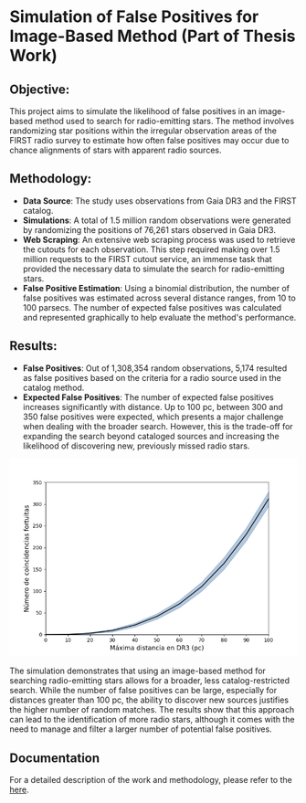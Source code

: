 # Simulation of False Positives for Image-Based Method (Part of Thesis Work)

## Objective:
This project aims to simulate the likelihood of false positives in an image-based method used to search for radio-emitting stars. The method involves randomizing star positions within the irregular observation areas of the FIRST radio survey to estimate how often false positives may occur due to chance alignments of stars with apparent radio sources.

## Methodology:
- **Data Source**: The study uses observations from Gaia DR3 and the FIRST catalog.
- **Simulations**: A total of 1.5 million random observations were generated by randomizing the positions of 76,261 stars observed in Gaia DR3.
- **Web Scraping**: An extensive web scraping process was used to retrieve the cutouts for each observation. This step required making over 1.5 million requests to the FIRST cutout service, an immense task that provided the necessary data to simulate the search for radio-emitting stars.
- **False Positive Estimation**: Using a binomial distribution, the number of false positives was estimated across several distance ranges, from 10 to 100 parsecs. The number of expected false positives was calculated and represented graphically to help evaluate the method's performance.

## Results:
- **False Positives**: Out of 1,308,354 random observations, 5,174 resulted as false positives based on the criteria for a radio source used in the catalog method.
- **Expected False Positives**: The number of expected false positives increases significantly with distance. Up to 100 pc, between 300 and 350 false positives were expected, which presents a major challenge when dealing with the broader search. However, this is the trade-off for expanding the search beyond cataloged sources and increasing the likelihood of discovering new, previously missed radio stars.

![Simulation Results](simulation_images_100.png)


The simulation demonstrates that using an image-based method for searching radio-emitting stars allows for a broader, less catalog-restricted search. While the number of false positives can be large, especially for distances greater than 100 pc, the ability to discover new sources justifies the higher number of random matches.
The results show that this approach can lead to the identification of more radio stars, although it comes with the need to manage and filter a larger number of potential false positives.

## Documentation
For a detailed description of the work and methodology, please refer to the [here](https://drive.google.com/file/d/17RDFwJezf33d-4lM3-IKvSbjLMT-K5Kn/view?usp=sharing).
